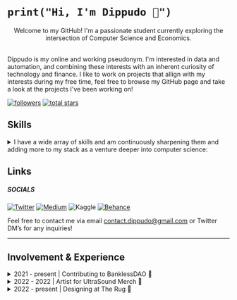 # ```print("Hi, I'm Dippudo 👋")```
<div align="center">Welcome to my GitHub! I'm a passionate student currently exploring the intersection of Computer Science and Economics.</div><br>

Dippudo is my online and working pseudonym. I'm interested in data and automation, and combining these interests with an inherent curiosity of technology and finance. I like to work on projects that allign with my interests during my free time, feel free to browse my GitHub page and take a look at the projects I've been working on! <br>


<p align="left">
   <a href="https://github.com/dippudo?tab=followers">
      <img alt="followers" title="Follow me on Github" src="https://custom-icon-badges.demolab.com/github/followers/dippudo?color=236ad3&labelColor=1155ba&style=for-the-badge&logo=person-add&label=Follow&logoColor=white"/></a>
   <a href="https://github.com/dippudo?tab=repositories&sort=stargazers">
      <img alt="total stars" title="Total stars on GitHub" src="https://custom-icon-badges.demolab.com/github/stars/dippudo?color=55960c&style=for-the-badge&labelColor=488207&logo=star"/></a>
</p>



## Skills

<details>
<summary>I have a wide array of skills and am continuously sharpening them and adding more to my stack as a venture deeper into computer science:</summary>

<br>

**Languages and Packages 🛠️**

My favourite programming languages and packages that I use in my projects.

<p>
<img alt="Python" style="padding-right:10px; padding-bottom:10px" src="https://img.shields.io/badge/Python-FFD43B?style=for-the-badge&logo=python&logoColor=blue" />
<img alt="Pandas" style="padding-right:10px; padding-bottom:10px" src="https://img.shields.io/badge/Pandas-2C2D72?style=for-the-badge&logo=pandas&logoColor=white" />
<img alt="NumPy" style="padding-right:10px; padding-bottom:10px" src="https://img.shields.io/badge/Numpy-777BB4?style=for-the-badge&logo=numpy&logoColor=white" />
<img alt="Plotly" style="padding-right:10px; padding-bottom:10px" src="https://img.shields.io/badge/Plotly-239120?style=for-the-badge&logo=plotly&logoColor=white" />
<img alt="PyPi" style="padding-right:10px; padding-bottom:10px" src="https://img.shields.io/badge/pypi-3775A9?style=for-the-badge&logo=pypi&logoColor=white" />
<img alt="Markdown" style="padding-right:10px; padding-bottom:10px" src="https://img.shields.io/badge/Markdown-000000?style=for-the-badge&logo=markdown&logoColor=white" />


**IDEs 👩‍💻**

The integrated development environments that I use in my projects.
<p>
<img alt="Visual Studio Code" style="padding-right:10px; padding-bottom:10px" src="https://img.shields.io/badge/VSCode-0078D4?style=for-the-badge&logo=visual%20studio%20code&logoColor=white" />
<img alt="Jupyter Notebook" style="padding-right:10px; padding-bottom:10px" src="https://img.shields.io/badge/Jupyter-F37626.svg?&style=for-the-badge&logo=Jupyter&logoColor=white" />
</p>


**Terminals and Operating Systems 🖥️**

Some terminals and operating systems that I have experience in using.
<p>
<img alt="Windows" style="padding-right:10px; padding-bottom:10px" src="https://img.shields.io/badge/Windows-0078D6?style=for-the-badge&logo=windows&logoColor=white" />
<img alt="Linux" style="padding-right:10px; padding-bottom:10px" src="https://img.shields.io/badge/Linux-FCC624?style=for-the-badge&logo=linux&logoColor=black" />
<img alt="Git" style="padding-right:10px; padding-bottom:10px" src="https://img.shields.io/badge/GIT-E44C30?style=for-the-badge&logo=git&logoColor=white" />
<img alt="Bash" style="padding-right:10px; padding-bottom:10px" src="https://img.shields.io/badge/GNU%20Bash-4EAA25?style=for-the-badge&logo=GNU%20Bash&logoColor=white" />
<img alt="Windows Terminal" style="padding-right:10px; padding-bottom:10px" src="https://img.shields.io/badge/windows%20terminal-4D4D4D?style=for-the-badge&logo=windows%20terminal&logoColor=white" />
<img alt="Windows Powershell" style="padding-right:10px; padding-bottom:10px" src="https://img.shields.io/badge/powershell-5391FE?style=for-the-badge&logo=powershell&logoColor=white" />
</p>


<details>
<summary>Applications 💻</summary>
A short list of the main applications I use to increase productivity.
<br>
<p>
<img alt="Microsoft Office" style="padding-right:10px; padding-bottom:10px" src="https://img.shields.io/badge/Microsoft_Office-D83B01?style=for-the-badge&logo=microsoft-office&logoColor=white" />
<img alt="GitHub" style="padding-right:10px; padding-bottom:10px" src="https://img.shields.io/badge/GitHub-100000?style=for-the-badge&logo=github&logoColor=white" />
<img alt="Notion" style="padding-right:10px; padding-bottom:10px" src="https://img.shields.io/badge/Notion-000000?style=for-the-badge&logo=notion&logoColor=white" />
<img alt="Microsoft Excel" style="padding-right:10px; padding-bottom:10px" src="https://img.shields.io/badge/Microsoft_Excel-217346?style=for-the-badge&logo=microsoft-excel&logoColor=white" />
<img alt="Google Sheets" style="padding-right:10px; padding-bottom:10px" src="https://img.shields.io/badge/Google%20Sheets-34A853?style=for-the-badge&logo=google-sheets&logoColor=white" />
<img alt="Discord" style="padding-right:10px; padding-bottom:10px" src="https://img.shields.io/badge/Discord-5865F2?style=for-the-badge&logo=discord&logoColor=white" />
<img alt="Microsoft Word" style="padding-right:10px; padding-bottom:10px" src="https://img.shields.io/badge/Microsoft_Word-2B579A?style=for-the-badge&logo=microsoft-word&logoColor=white" />
<img alt="Microsoft Powerpoint" style="padding-right:10px; padding-bottom:10px" src="https://img.shields.io/badge/Microsoft_PowerPoint-B7472A?style=for-the-badge&logo=microsoft-powerpoint&logoColor=white" />
</p> </details>

<details>
<summary>Creatives 🎨</summary>
Some of the software I use when designing visuals.
<br>
<p>
<img alt="Adobe Creative Cloud" style="padding-right:10px; padding-bottom:10px" src="https://img.shields.io/badge/Adobe%20Creative%20Cloud-DA1F26?style=for-the-badge&logo=Adobe%20Creative%20Cloud&logoColor=white" />
<img alt="Adobe Photoshop" style="padding-right:10px; padding-bottom:10px" src="https://img.shields.io/badge/Adobe%20Photoshop-31A8FF?style=for-the-badge&logo=Adobe%20Photoshop&logoColor=black" />
<img alt="Adobe Premiere Pro" style="padding-right:10px; padding-bottom:10px" src="https://img.shields.io/badge/Adobe%20Premiere%20Pro-9999FF?style=for-the-badge&logo=Adobe%20Premiere%20Pro&logoColor=white" />
<img alt="Adobe XD" style="padding-right:10px; padding-bottom:10px" src="https://img.shields.io/badge/Adobe%20XD-470137?style=for-the-badge&logo=Adobe%20XD&logoColor=#FF61F6" />
<img alt="Figma" style="padding-right:10px; padding-bottom:10px" src="https://img.shields.io/badge/Figma-F24E1E?style=for-the-badge&logo=figma&logoColor=white" />
<img alt="Gimp" style="padding-right:10px; padding-bottom:10px" src="https://img.shields.io/badge/gimp-5C5543?style=for-the-badge&logo=gimp&logoColor=white" />
<img alt="Blender" style="padding-right:10px; padding-bottom:10px" src="https://img.shields.io/badge/blender-%23F5792A.svg?style=for-the-badge&logo=blender&logoColor=white" />
</p> </details>

</details>

## Links

##### SOCIALS

   <p align="left">
      <a href="https://twitter.com/dippudo">
         <img alt="Twitter" title="Follow me on Twitter" src="https://img.shields.io/badge/Twitter-1DA1F2?style=for-the-badge&logo=twitter&logoColor=white"/></a>
      <a href="https://dippudo.medium.com/">
         <img alt="Medium" title="Subscribe to my Medium blog" src="https://img.shields.io/badge/Medium-12100E?style=for-the-badge&logo=medium&logoColor=white"/></a>
         <img alt="Kaggle" title="My Data Science projects on Kaggle" src="https://img.shields.io/badge/Kaggle-20BEFF?style=for-the-badge&logo=Kaggle&logoColor=white"/></a>
      <a href="https://www.kaggle.com/dippudo">
         <img alt="Behance" title="View some of my Art on Behance" src="https://img.shields.io/badge/Behance-0054F7?style=for-the-badge&logo=behance&logoColor=white"/></a>
   </p>

Feel free to contact me via email contact.dippudo@gmail.com or Twitter DM’s for any inquiries!

---

## Involvement & Experience
<details>
<summary>2021 - present | Contributing to BanklessDAO 🏴</summary>
<br>

The [BanklessDAO](https://twitter.com/banklessDAO) originated from the [Bankless podcast](https://twitter.com/BanklessHQ)

Contributing to the Design and Research Guilds for various projects as a Level 1, 2, and 3 of the DAO. I am Winner of the [BanklessDAO Fight Club NFT competition](https://opensea.io/collection/fight-club-golden-glove). Engaging in BanklessDAO spinoffs as well.

[Join us](https://discord.com/invite/bankless) for DAO work and to start your Bankless Journey! <br> <br> <br>

</details>

<details>
<summary>2022 - 2022 | Artist for UltraSound Merch 👕</summary>
<br>

A medium for artists and organizations to create merchandise for their respective communities.

My [winning entry](https://opensea.io/collection/fight-club-golden-glove) for the BanklessDAO Fight Club NFT was turned into a t-shirt [here](https://ultrasoundmerch.com/collections/fight-club)! <br> <br> <br>
</details>

<details>
<summary>2022 - present | Designing at The Rug 📰</summary>
<br>

The Onion of crypto. Perfectly expressing the meme culture of crypto with satirical news about the latest news and events of the industry. I have designed numerous headline images used for [The Rug](https://twitter.com/TheRugNews).

View the editions [here](https://therug.mirror.xyz/)! <br> <br> <br>
</details>

